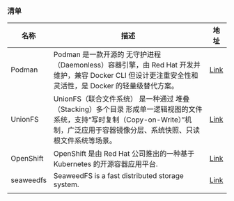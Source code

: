 ### 清单

| 名称        | 描述                                                                                                            | 地址                                                                       |
| --------- | ------------------------------------------------------------------------------------------------------------- | ------------------------------------------------------------------------ |
| Podman    | Podman 是一款开源的 ​无守护进程（Daemonless）容器引擎，由 Red Hat 开发并维护，兼容 Docker CLI 但设计更注重安全性和灵活性，是 Docker 的轻量级替代方案。           | [Link](https://github.com/containers/podman)                             |
| UnionFS   | UnionFS（联合文件系统）​ 是一种通过 ​堆叠（Stacking）多个目录 形成单一逻辑视图的文件系统，支持“写时复制（Copy-on-Write）”机制，广泛应用于容器镜像分层、系统快照、只读根文件系统等场景。 | [Link](https://unionfs.filesystems.org/)                                 |
| OpenShift | OpenShift 是由 Red Hat 公司推出的一种基于 Kubernetes 的开源容器应用平台.                                                          | [Link](https://www.redhat.com/zh/technologies/cloud-computing/openshift) |
| seaweedfs | SeaweedFS is a fast distributed storage system.                                                               | [Link](https://github.com/seaweedfs/seaweedfs)                           |
|           |                                                                                                               |                                                                          |
